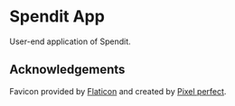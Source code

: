 # Spendit App

User-end application of Spendit.

## Acknowledgements

Favicon provided by [Flaticon](https://www.flaticon.com/) and created by [Pixel perfect](https://www.flaticon.com/authors/pixel-perfect).
